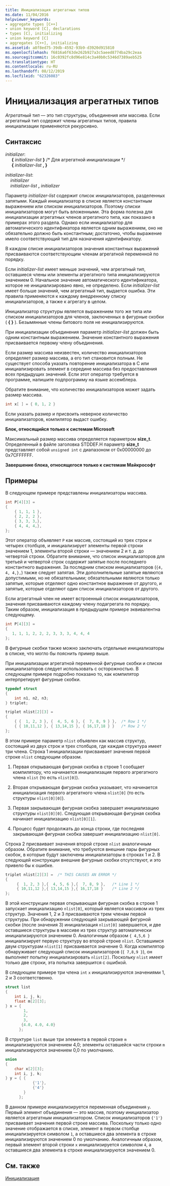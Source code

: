 ```yaml
---
title: Инициализация агрегатных типов
ms.date: 11/04/2016
helpviewer_keywords:
- aggregate types [C++]
- union keyword [C], declarations
- types [C], initializing
- union keyword [C]
- aggregates [C++], initializing
ms.assetid: a8f8ed75-39db-4592-93b9-d3920d915810
ms.openlocfilehash: f6816a6f63de262b927a3c5aeed8774ba29c2eaa
ms.sourcegitcommit: 16c0392fc8d96e814c3a40b0c5346d7389aeb525
ms.translationtype: HT
ms.contentlocale: ru-RU
ms.lasthandoff: 08/12/2019
ms.locfileid: "62326083"
---
```

# <a name="initializing-aggregate-types"></a>Инициализация агрегатных типов

*Агрегатный тип* — это тип структуры, объединения или массива. Если агрегатный тип содержит члены агрегатных типов, правила инициализации применяются рекурсивно.

## <a name="syntax"></a>Синтаксис

*initializer*:<br/>
&nbsp;&nbsp;&nbsp;&nbsp; **{**  *initializer-list*  **}** /* Для агрегатной инициализации \*/<br/>
&nbsp;&nbsp;&nbsp;&nbsp; **{**  *initializer-list*  **, }**

*initializer-list*:<br/>
&nbsp;&nbsp;&nbsp;&nbsp;*initializer*<br/>
&nbsp;&nbsp;&nbsp;&nbsp;*initializer-list*  **,**  *initializer*

Параметр *initializer-list* содержит список инициализаторов, разделенных запятыми. Каждый инициализатор в списке является константным выражением или списком инициализаторов. Поэтому списки инициализаторов могут быть вложенными. Эта форма полезна для инициализации агрегатных членов агрегатного типа, как показано в примерах этого раздела. Однако если инициализатор для автоматического идентификатора является одним выражением, оно не обязательно должно быть константным; достаточно, чтобы выражение имело соответствующий тип для назначения идентификатору.

В каждом списке инициализаторов значения константных выражений присваиваются соответствующим членам агрегатной переменной по порядку.

Если *initializer-list* имеет меньше значений, чем агрегатный тип, оставшиеся члены или элементы агрегатного типа инициализируются значением 0. Начальное значение автоматического идентификатора, которое не инициализировано явно, не определено. Если *initializer-list* имеет больше значений, чем агрегатный тип, выдается ошибка. Эти правила применяются к каждому внедренному списку инициализаторов, а также к агрегату в целом.

Инициализатор структуры является выражением того же типа или списком инициализаторов для членов, заключенных в фигурные скобки ( **{ }** ). Безымянные члены битового поля не инициализируются.

При инициализации объединения параметр *initializer-list* должен быть одним константным выражением. Значение константного выражения присваивается первому члену объединения.

Если размер массива неизвестен, количество инициализаторов определяет размер массива, а его тип становится полным. Не существует способа указать повторение инициализатора в C или инициализировать элемент в середине массива без предоставления всех предыдущих значений. Если этот оператор требуется в программе, напишите подпрограмму на языке ассемблера.

Обратите внимание, что количество инициализаторов может задать размер массива.

```C
int x[ ] = { 0, 1, 2 }
```

Если указать размер и присвоить неверное количество инициализаторов, компилятор выдаст ошибку.

**Блок, относящийся только к системам Microsoft**

Максимальный размер массива определяется параметром **size_t**. Определенный в файле заголовка STDDEF.H параметр **size_t** представляет собой `unsigned int` с диапазоном от 0x00000000 до 0x7CFFFFFF.

**Завершение блока, относящегося только к системам Майкрософт**

## <a name="examples"></a>Примеры

В следующем примере представлены инициализаторы массива.

```C
int P[4][3] =
{
    { 1, 1, 1 },
    { 2, 2, 2 },
    { 3, 3, 3,},
    { 4, 4, 4,},
};
```

Этот оператор объявляет `P` как массив, состоящий из трех строк и четырех столбцов, и инициализирует элементы первой строки значением 1, элементы второй строки — значением 2 и т. д. до четвертой строки. Обратите внимание, что список инициализаторов для третьей и четвертой строк содержит запятые после последнего константного выражения. За последним списком инициализаторов (`{4, 4, 4,},`) также следует запятая. Эти дополнительные запятые являются допустимыми, но не обязательными; обязательными являются только запятые, которые отделяют одно константное выражение от другого, и запятые, которые отделяют один список инициализаторов от другого.

Если агрегатный член не имеет встроенный список инициализаторов, значения присваиваются каждому члену подагрегата по порядку. Таким образом, инициализация в предыдущем примере эквивалентна следующему.

```C
int P[4][3] =
{
   1, 1, 1, 2, 2, 2, 3, 3, 3, 4, 4, 4
};
```

В фигурные скобки также можно заключать отдельные инициализаторы в списке, что могло бы пояснить пример выше.

При инициализации агрегатной переменной фигурные скобки и списки инициализаторов следует использовать с осторожностью. В следующем примере подробно показано то, как компилятор интерпретирует фигурные скобки.

```C
typedef struct
{
    int n1, n2, n3;
} triplet;

triplet nlist[2][3] =
{
    { {  1, 2, 3 }, {  4, 5, 6 }, {  7, 8, 9 } },  /* Row 1 */
    { { 10,11,12 }, { 13,14,15 }, { 16,17,18 } }   /* Row 2 */
};
```

В этом примере параметр `nlist` объявлен как массив структур, состоящий из двух строк и трех столбцов, где каждая структура имеет три члена. Строка 1 инициализации присваивает значения первой строке `nlist` следующим образом.

1. Первая открывающая фигурная скобка в строке 1 сообщает компилятору, что начинается инициализация первого агрегатного члена `nlist` (то есть `nlist[0]`).

1. Вторая открывающая фигурная скобка указывает, что начинается инициализация первого агрегатного члена `nlist[0]` (то есть структуры `nlist[0][0]`).

1. Первая закрывающая фигурная скобка завершает инициализацию структуры `nlist[0][0]`. Следующая открывающая фигурная скобка начинает инициализацию `nlist[0][1]`.

1. Процесс будет продолжать до конца строки, где последняя закрывающая фигурная скобка завершит инициализацию `nlist[0]`.

Строка 2 присваивает значения второй строке `nlist` аналогичным образом. Обратите внимание, что требуются внешние пары фигурных скобок, в которые будут заключены инициализаторы в строках 1 и 2. В следующей конструкции внешние фигурные скобки отсутствуют, и это привело бы к ошибке.

```C
triplet nlist[2][3] =  /* THIS CAUSES AN ERROR */
{
     {  1, 2, 3 },{  4, 5, 6 },{  7, 8, 9 },   /* Line 1 */
     { 10,11,12 },{ 13,14,15 },{ 16,17,18 }    /* Line 2 */
};
```

В этой конструкции первая открывающая фигурная скобка в строке 1 запускает инициализацию `nlist[0]`, который является массивом из трех структур. Значения 1, 2 и 3 присваиваются трем членам первой структуры. При обнаружении следующей закрывающей фигурной скобки (после значения 3) инициализация `nlist[0]` завершается, и две оставшиеся структуры в массиве из трех структур автоматически инициализируются значением 0. Аналогичным образом `{ 4,5,6 }` инициализирует первую структуру во второй строке `nlist`. Оставшимся двум структурам `nlist[1]` присваивается значение 0. Когда компилятор обнаруживает следующий список инициализаторов (`{ 7,8,9 }`), он выполняет попытку инициализировать `nlist[2]`. Поскольку `nlist` имеет только две строки, эта попытка завершится с ошибкой.

В следующем примере три члена `int` `x` инициализируются значениями 1, 2 и 3 соответственно.

```C
struct list
{
    int i, j, k;
    float m[2][3];
} x = {
        1,
        2,
        3,
       {4.0, 4.0, 4.0}
      };
```

В структуре `list` выше три элемента в первой строке `m` инициализируются значением 4,0; элементы оставшейся части строки `m` инициализируются значением 0,0 по умолчанию.

```C
union
{
    char x[2][3];
    int i, j, k;
} y = { {
            {'1'},
            {'4'}
        }
      };
```

В данном примере инициализируется переменная объединения `y`. Первый элемент объединения — это массив, поэтому инициализатор является агрегатным инициализатором. Список инициализаторов `{'1'}` присваивает значения первой строке массива. Поскольку только одно значение отображается в списке, элемент в первом столбце инициализируется символом `1`, а оставшиеся два элемента в строке инициализируются значением 0 по умолчанию. Аналогичным образом, первый элемент второй строки `x` инициализируется символом `4`, а оставшиеся два элемента в строке инициализируются значением 0.

## <a name="see-also"></a>См. также

[Инициализация](../c-language/initialization.md)

